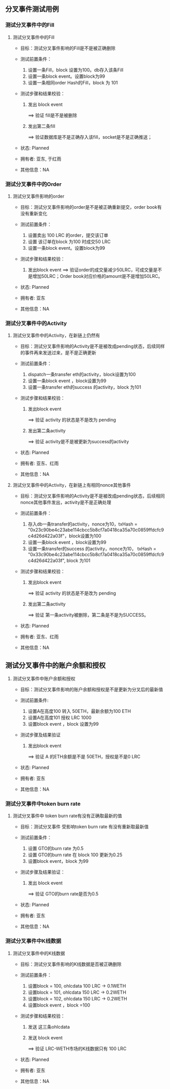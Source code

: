 ## 分叉事件测试用例

### 测试分叉事件中的Fill

1. 测试分叉事件中的Fill

   - 目标：测试分叉事件影响的Fill是不是被正确删除

   - 测试前置条件：

     1. 设置一条Fill，block 设置为100。db存入该条Fill
     2. 设置一条block event。设置block为99
     3. 设置一条相同order Hash的Fill，block 为 101

   - 测试步骤和结果校验：

     1. 发出 block event 

        ==> 验证 fill是不是被删除

     2. 发出第二条fill

        ==> 验证数据库是不是正确存入该fill，socket是不是正确推送；

   - 状态: Planned

   - 拥有者: 亚东, 于红雨

   - 其他信息：NA

### 测试分叉事件中的Order

1. 测试分叉事件影响的order

   - 目标：测试分叉事件影响的order是不是被正确重新提交，order book有没有重新变化
   - 测试前置条件：

     1. 设置卖出 100 LRC 的order，提交该订单
     2. 设置 该订单在block 为100 时成交50 LRC
     3. 设置一条block event。设置block为99
   - 测试步骤和结果校验：

     1. 发出block event
        ==> 验证order的成交量减少50LRC，可成交量是不是增加50LRC；Order book对应价格的amount是不是增加50LRC。
   - 状态: Planned
   - 拥有者: 亚东
   - 其他信息：NA

### 测试分叉事件中的Activity

1. 测试分叉事件中的Activity，在新链上仍然有

   - 目标：测试分叉事件影响的Activity是不是被改成pending状态，后续同样的事件再来发送过来，是不是正确更新

   - 测试前置条件：

     1. dispatch一条transfer eth的activity，block设置为100
     2. 设置一条block event ，block设置为99
     3. 设置一条transfer eth的success 的activity，block 为101

   - 测试步骤和结果校验：

     1. 发出block event 

        ==> 验证 activity 的状态是不是改为 pending

     2. 发出第二条activity

        ==> 验证 activity是不是被更新为success的activity

   - 状态: Planned

   - 拥有者: 亚东、红雨

   - 其他信息：NA

2. 测试分叉事件中的Activity，在新链上有相同nonce其他事件

   - 目标：测试分叉事件影响的Activity是不是被改成pending状态，后续相同nonce其他事件发出，activity是不是正确处理

   - 测试前置条件：

     1. 存入db一条transfer的activity，nonce为10，txHash = "0x23c90be4c23abe114cbcc5b8cf7a0418ca35a70c0859ffdcfc9c4d26d422a03f"，block设置为100
     2. 设置一条block event ，block设置为99
     3. 设置一条transfer的success 的activity，nonce为10， txHash = "0x33c90be4c23abe114cbcc5b8cf7a0418ca35a70c0859ffdcfc9c4d26d422a03f", block 为101

   - 测试步骤和结果校验：

     1. 发出block event 

        ==> 验证 activity 的状态是不是改为 pending

     2. 发出第二条activity

        ==> 验证 第一条activity被删除，第二条是不是为SUCCESS。

   - 状态: Planned

   - 拥有者: 亚东、红雨

   - 其他信息：NA

## 测试分叉事件中的账户余额和授权

1. 测试分叉事件中账户余额和授权

   - 目标：测试分叉事件影响的账户余额和授权是不是更新为分叉后的最新值

   - 测试前置条件:

     1. 设置A在高度100 转入 50ETH，最新余额为100 ETH
     2. 设置A在高度101 授权 LRC 1000
     3. 设置block event ，block 设置为99

   - 测试步骤及结果验证

     1. 发出block event

        ==> 验证 A 的ETH余额是不是 50ETH，授权是不是0 LRC

   - 状态: Planned

   - 拥有者: 亚东

   - 其他信息：NA

### 测试分叉事件中token burn rate

1. 测试分叉事件中 token burn rate有没有正确取最新的值

   - 目标：测试分叉事件 受影响token burn rate 有没有重新取最新值

   - 测试前置条件：

     1. 设置 GTO的burn rate 为0.5
     2. 设置 GTO的burn rate 在 block 100 更新为0.25
     3. 设置block event，block 为99

   - 测试步骤及结果验证：

     1. 发出 block event

        ==> 验证 GTO的burn rate是否为0.5

   - 状态: Planned

   - 拥有者: 亚东

   - 其他信息：NA

### 测试分叉事件中K线数据

1. 测试分叉事件中的K线数据

   - 目标：测试分叉事件影响的K线数据是否被正确删除

   - 测试前置条件：

     1. 设置block = 100,  ohlcdata 100 LRC -> 0.1WETH  
     2. 设置block = 101,  ohlcdata 150 LRC -> 0.2WETH  
     3. 设置block = 102,  ohlcdata 150 LRC -> 0.2WETH 
     4. 设置block event ，block =100

   - 测试步骤和结果校验：

     1. 发送 这三条ohlcdata 

     2. 发送 block event

        ==> 验证 LRC-WETH市场的K线数据只有 100 LRC

   - 状态: Planned

   - 拥有者: 亚东

   - 其他信息：NA


​     
